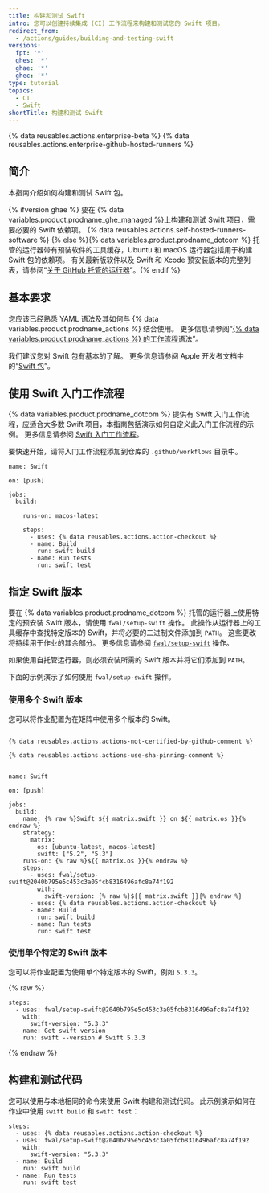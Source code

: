 ```yaml
---
title: 构建和测试 Swift
intro: 您可以创建持续集成 (CI) 工作流程来构建和测试您的 Swift 项目。
redirect_from:
  - /actions/guides/building-and-testing-swift
versions:
  fpt: '*'
  ghes: '*'
  ghae: '*'
  ghec: '*'
type: tutorial
topics:
  - CI
  - Swift
shortTitle: 构建和测试 Swift
---
```


{% data reusables.actions.enterprise-beta %}
{% data reusables.actions.enterprise-github-hosted-runners %}

## 简介

本指南介绍如何构建和测试 Swift 包。

{% ifversion ghae %} 要在 {% data variables.product.prodname_ghe_managed %}上构建和测试 Swift 项目，需要必要的 Swift 依赖项。 {% data reusables.actions.self-hosted-runners-software %}
{% else %}{% data variables.product.prodname_dotcom %} 托管的运行器带有预装软件的工具缓存，Ubuntu 和 macOS 运行器包括用于构建 Swift 包的依赖项。 有关最新版软件以及 Swift 和 Xcode 预安装版本的完整列表，请参阅“[关于 GitHub 托管的运行器](/actions/using-github-hosted-runners/about-github-hosted-runners#supported-software)”。{% endif %}

## 基本要求

您应该已经熟悉 YAML 语法及其如何与 {% data variables.product.prodname_actions %} 结合使用。 更多信息请参阅“[{% data variables.product.prodname_actions %} 的工作流程语法](/actions/automating-your-workflow-with-github-actions/workflow-syntax-for-github-actions)”。

我们建议您对 Swift 包有基本的了解。 更多信息请参阅 Apple 开发者文档中的“[Swift 包](https://developer.apple.com/documentation/swift_packages)”。

## 使用 Swift 入门工作流程

{% data variables.product.prodname_dotcom %} 提供有 Swift 入门工作流程，应适合大多数 Swift 项目，本指南包括演示如何自定义此入门工作流程的示例。 更多信息请参阅 [Swift 入门工作流程](https://github.com/actions/starter-workflows/blob/main/ci/swift.yml)。

要快速开始，请将入门工作流程添加到仓库的 `.github/workflows` 目录中。

```yaml{:copy}
name: Swift

on: [push]

jobs:
  build:

    runs-on: macos-latest

    steps:
      - uses: {% data reusables.actions.action-checkout %}
      - name: Build
        run: swift build
      - name: Run tests
        run: swift test
```

## 指定 Swift 版本

要在 {% data variables.product.prodname_dotcom %} 托管的运行器上使用特定的预安装 Swift 版本，请使用 `fwal/setup-swift` 操作。 此操作从运行器上的工具缓存中查找特定版本的 Swift，并将必要的二进制文件添加到 `PATH`。 这些更改将持续用于作业的其余部分。 更多信息请参阅 [`fwal/setup-swift`](https://github.com/marketplace/actions/setup-swift) 操作。

如果使用自托管运行器，则必须安装所需的 Swift 版本并将它们添加到 `PATH`。

下面的示例演示了如何使用 `fwal/setup-swift` 操作。

### 使用多个 Swift 版本

您可以将作业配置为在矩阵中使用多个版本的 Swift。

```yaml{:copy}

{% data reusables.actions.actions-not-certified-by-github-comment %}

{% data reusables.actions.actions-use-sha-pinning-comment %}


name: Swift

on: [push]

jobs:
  build:
    name: {% raw %}Swift ${{ matrix.swift }} on ${{ matrix.os }}{% endraw %}
    strategy:
      matrix:
        os: [ubuntu-latest, macos-latest]
        swift: ["5.2", "5.3"]
    runs-on: {% raw %}${{ matrix.os }}{% endraw %}
    steps:
      - uses: fwal/setup-swift@2040b795e5c453c3a05fcb8316496afc8a74f192
        with:
          swift-version: {% raw %}${{ matrix.swift }}{% endraw %}
      - uses: {% data reusables.actions.action-checkout %}
      - name: Build
        run: swift build
      - name: Run tests
        run: swift test
```

### 使用单个特定的 Swift 版本

您可以将作业配置为使用单个特定版本的 Swift，例如 `5.3.3`。

{% raw %}
```yaml{:copy}
steps:
  - uses: fwal/setup-swift@2040b795e5c453c3a05fcb8316496afc8a74f192
    with:
      swift-version: "5.3.3"
  - name: Get swift version
    run: swift --version # Swift 5.3.3
```
{% endraw %}

## 构建和测试代码

您可以使用与本地相同的命令来使用 Swift 构建和测试代码。 此示例演示如何在作业中使用 `swift build` 和 `swift test`：

```yaml{:copy}
steps:
  - uses: {% data reusables.actions.action-checkout %}
  - uses: fwal/setup-swift@2040b795e5c453c3a05fcb8316496afc8a74f192
    with:
      swift-version: "5.3.3"
  - name: Build
    run: swift build
  - name: Run tests
    run: swift test
```
